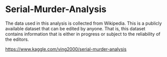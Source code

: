 # Serial-Murder-Analysis

The data used in this analysis is collected from Wikipedia. This is a publicly available dataset that can be edited by anyone. That is, this dataset contains information that is either in progress or subject to the reliability of the editors.

https://www.kaggle.com/ving2000/serial-murder-analysis 
